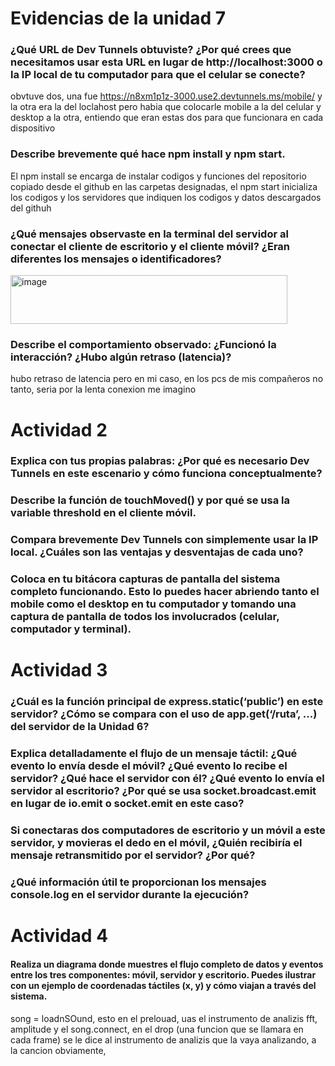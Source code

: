 
# Evidencias de la unidad 7

### ¿Qué URL de Dev Tunnels obtuviste? ¿Por qué crees que necesitamos usar esta URL en lugar de http://localhost:3000 o la IP local de tu computador para que el celular se conecte?

obvtuve dos, una fue https://n8xm1p1z-3000.use2.devtunnels.ms/mobile/ y la otra era la del loclahost pero habia que colocarle mobile a la del celular y desktop a la otra, entiendo que eran estas dos para que funcionara en cada dispositivo

### Describe brevemente qué hace npm install y npm start.

El npm install se encarga de instalar codigos y funciones del repositorio copiado desde el github en las carpetas designadas, el npm start inicializa los codigos y los servidores que indiquen los codigos y datos descargados del githuh

### ¿Qué mensajes observaste en la terminal del servidor al conectar el cliente de escritorio y el cliente móvil? ¿Eran diferentes los mensajes o identificadores?

 <img width="443" height="78" alt="image" src="https://github.com/user-attachments/assets/44fe80af-7884-42cb-804f-2be1c7d5cccc" />


### Describe el comportamiento observado: ¿Funcionó la interacción? ¿Hubo algún retraso (latencia)?
hubo retraso de latencia pero en mi caso, en los pcs de mis compañeros no tanto, seria por la lenta conexion me imagino

# Actividad 2

### Explica con tus propias palabras: ¿Por qué es necesario Dev Tunnels en este escenario y cómo funciona conceptualmente?

### Describe la función de touchMoved() y por qué se usa la variable threshold en el cliente móvil.

### Compara brevemente Dev Tunnels con simplemente usar la IP local. ¿Cuáles son las ventajas y desventajas de cada uno?

### Coloca en tu bitácora capturas de pantalla del sistema completo funcionando. Esto lo puedes hacer abriendo tanto el mobile como el desktop en tu computador y tomando una captura de pantalla de todos los involucrados (celular, computador y terminal).


# Actividad 3

### ¿Cuál es la función principal de express.static(‘public’) en este servidor? ¿Cómo se compara con el uso de app.get(‘/ruta’, …) del servidor de la Unidad 6?

### Explica detalladamente el flujo de un mensaje táctil: ¿Qué evento lo envía desde el móvil? ¿Qué evento lo recibe el servidor? ¿Qué hace el servidor con él? ¿Qué evento lo envía el servidor al escritorio? ¿Por qué se usa socket.broadcast.emit en lugar de io.emit o socket.emit en este caso?

### Si conectaras dos computadores de escritorio y un móvil a este servidor, y movieras el dedo en el móvil, ¿Quién recibiría el mensaje retransmitido por el servidor? ¿Por qué?

### ¿Qué información útil te proporcionan los mensajes console.log en el servidor durante la ejecución?

# Actividad 4

#### Realiza un diagrama donde muestres el flujo completo de datos y eventos entre los tres componentes: móvil, servidor y escritorio. Puedes ilustrar con un ejemplo de coordenadas táctiles (x, y) y cómo viajan a través del sistema.


song = loadnSOund, esto en el prelouad, uas el instrumento de analizis fft, amplitude y el song.connect, en el drop (una funcion que se llamara en cada frame) se le dice al instrumento de analizis que la vaya analizando, a la cancion obviamente, 

